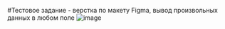 #Тестовое задание - верстка по макету Figma, вывод произвольных данных в любом поле
![image](https://github.com/Novoshytskyi/run_my_test_project/assets/93870245/0e4b2a1e-3d81-4ebe-a1d2-6a5719f00227)
